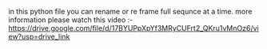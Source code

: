 in this python file you can rename or re frame full sequnce at a time.
more information please watch this  video :- https://drive.google.com/file/d/17BYUPpXpYf3MRyCUFrt2_QKru1vMnOz6/view?usp=drive_link
